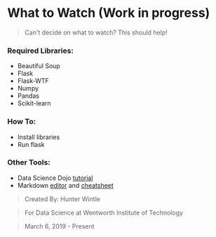 # What to Watch (Work in progress)

>Can't decide on what to watch? This should help!

### Required Libraries:
- Beautiful Soup
- Flask
- Flask-WTF
- Numpy
- Pandas
- Scikit-learn

### How To:
- Install libraries
- Run flask

### Other Tools:
- Data Science Dojo [tutorial](https://www.youtube.com/watch?v=XQgXKtPSzUI)
- Markdown [editor](https://dillinger.io/) and [cheatsheet](https://github.com/adam-p/markdown-here/wiki/Markdown-Cheatsheet)

>Created By: Hunter Wintle

>For Data Science at Wentworth Institute of Technology

>March 6, 2019 - Present
